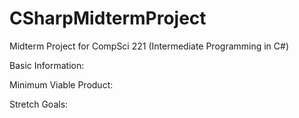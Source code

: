 # CSharpMidtermProject
Midterm Project for CompSci 221 (Intermediate Programming in C#)

Basic Information: 

Minimum Viable Product:

Stretch Goals:
